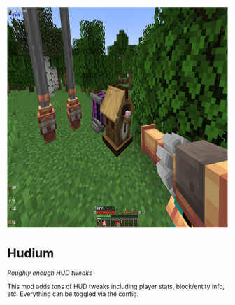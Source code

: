 <img src="nice_pic.png" width="960" height="504" alt="nice pic hahaye"/>

# Hudium

*Roughly enough HUD tweaks*

This mod adds tons of HUD tweaks including player stats, block/entity info, etc. Everything can be toggled via the config.

